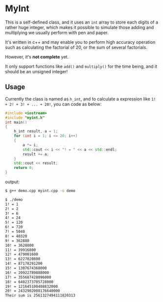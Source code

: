# MyInt

This is a self-defined class, and it uses an `int` array to store each digits of a rather huge integer, which makes it possible to simulate those adding and multiplying we usually perform with pen and paper.

It's written in c++ and may enable you to perform high accuracy operation such as calculating the factorial of 20, or the sum of several factorials.

However, it's **not complete** yet.

It only support functions like `add()` and `multiply()` for the time being, and it should be an unsigned integer!

## Usage

Currently the class is named as `h_int`, and to calculate a expression like `1! + 2! + 3! + ... + 20!`, you can code as below:

```cpp
#include <iostream>
#include "myint.h"
int main()
{
    h_int result, a = 1;
    for (int i = 1; i <= 20; i++)
    {
        a *= i;
        std::cout << i << "! = " << a << std::endl;
        result += a;
    }
    std::cout << result;
    return 0;
}
```

output:

```bash
$ g++ demo.cpp myint.cpp -o demo

$ ./demo
1! = 1
2! = 2
3! = 6
4! = 24
5! = 120
6! = 720
7! = 5040
8! = 40320
9! = 362880
10! = 3628800
11! = 39916800
12! = 479001600
13! = 6227020800
14! = 87178291200
15! = 1307674368000
16! = 20922789888000
17! = 355687428096000
18! = 6402373705728000
19! = 121645100408832000
20! = 2432902008176640000
Their sum is 2561327494111820313
```
